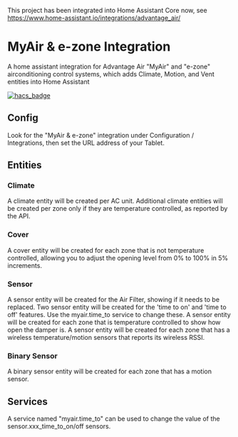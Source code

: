 This project has been integrated into Home Assistant Core now, see https://www.home-assistant.io/integrations/advantage_air/

# MyAir & e-zone Integration

A home assistant integration for Advantage Air "MyAir" and "e-zone" airconditioning control systems, which adds Climate, Motion, and Vent entities into Home Assistant

[![hacs_badge](https://img.shields.io/badge/HACS-Default-orange.svg?style=for-the-badge)](https://github.com/custom-components/hacs)

## Config

Look for the "MyAir & e-zone" integration under Configuration / Integrations, then set the URL address of your Tablet.

## Entities

### Climate
A climate entity will be created per AC unit. Additional climate entities will be created per zone only if they are temperature controlled, as reported by the API.

### Cover
A cover entity will be created for each zone that is not temperature controlled, allowing you to adjust the opening level from 0% to 100% in 5% increments.

### Sensor
A sensor entity will be created for the Air Filter, showing if it needs to be replaced.
Two sensor entity will be created for the 'time to on' and 'time to off' features. Use the myair.time_to service to change these.
A sensor entity will be created for each zone that is temperature controlled to show how open the damper is.
A sensor entity will be created for each zone that has a wireless temperature/motion sensors that reports its wireless RSSI.

### Binary Sensor
A binary sensor entity will be created for each zone that has a motion sensor.

## Services
A service named "myair.time_to" can be used to change the value of the sensor.xxx_time_to_on/off sensors.
